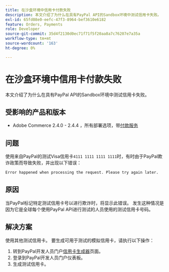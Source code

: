 ```yaml
---
title: 在沙盒环境中信用卡付款失败
description: 本文介绍了为什么在具有PayPal API的Sandbox环境中测试信用卡失败。
exl-id: 65fd08e0-eefc-47f3-8964-bef3610e6182
feature: Orders, Payments
role: Developer
source-git-commit: 35d4f2130d0ec71f71f5f20aa8a7c76207e7a35a
workflow-type: tm+mt
source-wordcount: '163'
ht-degree: 0%

---
```


# 在沙盒环境中信用卡付款失败

本文介绍了为什么在具有PayPal API的Sandbox环境中测试信用卡失败。

## 受影响的产品和版本


* Adobe Commerce 2.4.0 - 2.4.4 ，所有部署选项，带[付款服务](https://marketplace.magento.com/magento-payment-services.html)

## 问题

使用来自PayPal的测试Visa信用卡`4111 1111 1111 1111`时，有时由于PayPal欺诈政策而导致失败，并出现以下错误：

```bash
Error happened when processing the request. Please try again later.
```

## 原因

当PayPal标记特定测试信用卡号以进行欺诈时，将显示此错误。 发生这种情况是因为它是全球每个使用PayPal API进行测试的人员使用的测试信用卡号码。

## 解决方案

使用其他测试信用卡。 要生成可用于测试的模拟信用卡，请执行以下操作：

1. 转到PayPal开发人员门户[信用卡生成器](https://developer.paypal.com/developer/creditCardGenerator/)页面。
1. 登录到PayPal开发人员门户仪表板。
1. 生成测试信用卡。
